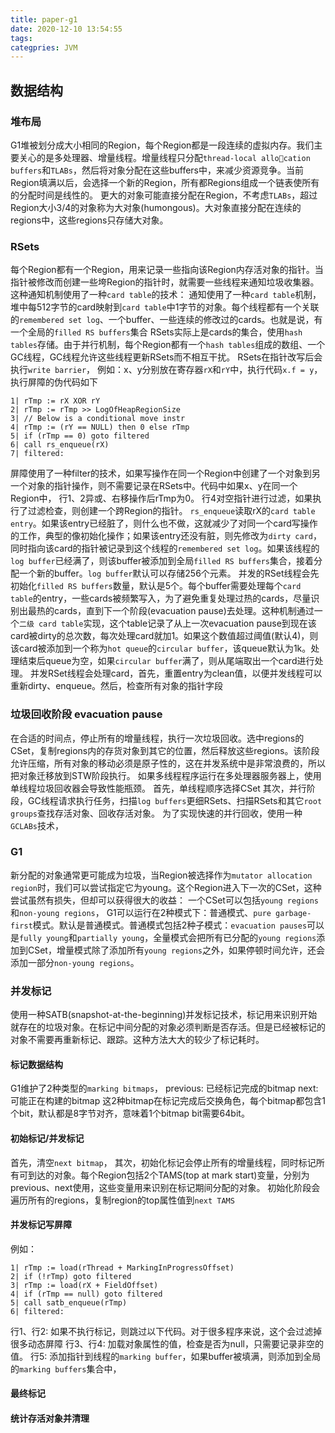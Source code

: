 ```yaml
---
title: paper-g1
date: 2020-12-10 13:54:55
tags:
categpries: JVM
---
```


<!-- more -->

## 数据结构

### 堆布局
G1堆被划分成大小相同的Region，每个Region都是一段连续的虚拟内存。我们主要关心的是多处理器、增量线程。增量线程只分配`thread-local allocation buffers`和`TLABs`，然后将对象分配在这些buffers中，来减少资源竞争。当前Region填满以后，会选择一个新的Region，所有都Regions组成一个链表使所有的分配时间是线性的。
更大的对象可能直接分配在Region，不考虑`TLABs`，超过Region大小3/4的对象称为大对象(humongous)。大对象直接分配在连续的regions中，这些regions只存储大对象。


### RSets
每个Region都有一个Region，用来记录一些指向该Region内存活对象的指针。当指针被修改而创建一些垮Region的指针时，就需要一些线程来通知垃圾收集器。这种通知机制使用了一种`card table`的技术：
通知使用了一种`card table`机制，堆中每512字节的card映射到`card table`中1字节的对象。每个线程都有一个关联的`remembered set log`、一个buffer、一些连续的修改过的cards。也就是说，有一个全局的`filled RS buffers`集合
RSets实际上是cards的集合，使用`hash tables`存储。由于并行机制，每个Region都有一个`hash tables`组成的数组、一个GC线程，GC线程允许这些线程更新RSets而不相互干扰。
RSets在指针改写后会执行`write barrier`，
例如：x、y分别放在寄存器`rX`和`rY`中，执行代码`x.f = y`，执行屏障的伪代码如下
```
1| rTmp := rX XOR rY
2| rTmp := rTmp >> LogOfHeapRegionSize
3| // Below is a conditional move instr
4| rTmp := (rY == NULL) then 0 else rTmp
5| if (rTmp == 0) goto filtered
6| call rs_enqueue(rX)
7| filtered:
```
屏障使用了一种filter的技术，如果写操作在同一个Region中创建了一个对象到另一个对象的指针操作，则不需要记录在RSets中。代码中如果x、y在同一个Region中，
行1、2异或、右移操作后rTmp为0。
行4对空指针进行过滤，如果执行了过滤检查，则创建一个跨Region的指针。
`rs_enqueue`读取rX的`card table entry`。如果该entry已经脏了，则什么也不做，这就减少了对同一个card写操作的工作，典型的像初始化操作；如果该entry还没有脏，则先修改为`dirty card`，同时指向该card的指针被记录到这个线程的`remembered set log`。如果该线程的`log buffer`已经满了，则该buffer被添加到全局`filled RS buffers`集合，接着分配一个新的buffer。`log buffer`默认可以存储256个元素。
并发的RSet线程会先初始化`filled RS buffers`数量，默认是5个。每个buffer需要处理每个`card table`的entry，一些cards被频繁写入，为了避免重复处理过热的cards，尽量识别出最热的cards，直到下一个阶段(evacuation pause)去处理。这种机制通过一个`二级 card table`实现，这个table记录了从上一次evacuation pause到现在该card被dirty的总次数，每次处理card就加1。如果这个数值超过阈值(默认4)，则该card被添加到一个称为`hot queue`的`circular buffer`，该queue默认为1k。处理结束后queue为空，如果`circular buffer`满了，则从尾端取出一个card进行处理。
并发RSet线程会处理card，首先，重置entry为clean值，以便并发线程可以重新dirty、enqueue。然后，检查所有对象的指针字段

### 垃圾回收阶段 evacuation pause
在合适的时间点，停止所有的增量线程，执行一次垃圾回收。选中regions的CSet，复制regions内的存货对象到其它的位置，然后释放这些regions。该阶段允许压缩，所有对象的移动必须是原子性的，这在并发系统中是非常浪费的，所以把对象迁移放到STW阶段执行。
如果多线程程序运行在多处理器服务器上，使用单线程垃圾回收器会导致性能瓶颈。
首先，单线程顺序选择CSet
其次，并行阶段，GC线程请求执行任务，扫描`log buffers`更细RSets、扫描RSets和其它`root groups`查找存活对象、回收存活对象。
为了实现快速的并行回收，使用一种`GCLABs`技术，

### G1
新分配的对象通常更可能成为垃圾，当Region被选择作为`mutator allocation region`时，我们可以尝试指定它为young。这个Region进入下一次的CSet，这种尝试虽然有损失，但却可以获得很大的收益：
一个CSet可以包括`young regions`和`non-young regions`，
G1可以运行在2种模式下：普通模式、`pure garbage-first`模式。默认是普通模式。普通模式包括2种子模式：`evacuation pauses`可以是`fully young`和`partially young`，全量模式会把所有已分配的`young regions`添加到CSet，增量模式除了添加所有`young regions`之外，如果停顿时间允许，还会添加一部分`non-young regions`。

### 并发标记
使用一种SATB(snapshot-at-the-beginning)并发标记技术，标记用来识别开始就存在的垃圾对象。在标记中间分配的对象必须判断是否存活。但是已经被标记的对象不需要再重新标记、跟踪。这种方法大大的较少了标记耗时。

#### 标记数据结构
G1维护了2种类型的`marking bitmaps`，
previous: 已经标记完成的bitmap
next: 可能正在构建的bitmap
这2种bitmap在标记完成后交换角色，每个bitmap都包含1个bit，默认都是8字节对齐，意味着1个bitmap bit需要64bit。

#### 初始标记/并发标记
首先，清空`next bitmap`，
其次，初始化标记会停止所有的增量线程，同时标记所有可到达的对象。每个Region包括2个TAMS(top at mark start)变量，分别为previous、next使用，这些变量用来识别在标记期间分配的对象。
初始化阶段会遍历所有的regions，复制region的top属性值到`next TAMS`

#### 并发标记写屏障


例如：
```
1| rTmp := load(rThread + MarkingInProgressOffset)
2| if (!rTmp) goto filtered
3| rTmp := load(rX + FieldOffset)
4| if (rTmp == null) goto filtered
5| call satb_enqueue(rTmp)
6| filtered:
```
行1、行2: 如果不执行标记，则跳过以下代码。对于很多程序来说，这个会过滤掉很多动态屏障
行3、行4: 加载对象属性的值，检查是否为null，只需要记录非空的值。
行5: 添加指针到线程的`marking buffer`，如果buffer被填满，则添加到全局的`marking buffers`集合中，

#### 最终标记


#### 统计存活对象并清理
